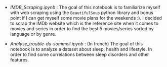 - *IMDB_Scraping.ipynb* : The goal of this notebook is to familiarize myself with web scraping using the ``BeautifulSoup`` python library and bonus point if I can get myself some movie plans for the weekends :).
I decided to scrap the IMDb website which is the reference site when it comes to movies and series in order to find the best 5 movies/series sorted by language or by genre.

- *Analyse_trouble-du-sommeil.ipynb* : (In french) The goal of this notebook is to analyze a dataset about sleep, health and lifestyle. In order to find some correlations between sleep disorders and other features.
